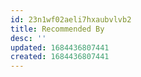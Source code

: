 ```yaml
---
id: 23n1wf02aeli7hxaubvlvb2
title: Recommended By
desc: ''
updated: 1684436807441
created: 1684436807441
---
```

